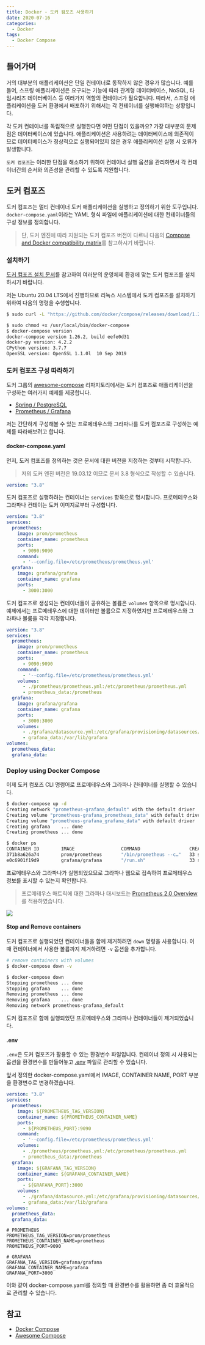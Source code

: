 ```yaml
---
title: Docker - 도커 컴포즈 사용하기
date: 2020-07-16
categories:
  - Docker
tags:
  - Docker Compose
---
```


## 들어가며
거의 대부분의 애플리케이션은 단일 컨테이너로 동작하지 않은 경우가 많습니다. 예를 들어, 스프링 애플리케이션은 요구되는 기능에 따라 관계형 데이터베이스, NoSQL, 타임시리즈 데이터베이스 등 여러가지 역할의 컨테이너가 필요합니다. 따라서, 스프링 애플리케이션을 도커 환경에서 배포하기 위해서는 각 컨테이너를 실행해야하는 상황입니다.

각 도커 컨테이너를 독립적으로 실행한다면 어떤 단점이 있을까요? 가장 대부분의 문제점은 데이터베이스에 있습니다. 애플리케이션은 사용하려는 데이터베이스에 의존적이므로 데이터베이스가 정상적으로 실행되어있지 않은 경우 애플리케이션 실행 시 오류가 발생합니다.

`도커 컴포즈`는 이러한 단점을 해소하기 위하여 컨테이너 실행 옵션을 관리하면서 각 컨테이너간의 순서와 의존성을 관리할 수 있도록 지원합니다.

## 도커 컴포즈
도커 컴포즈는 멀티 컨테이너 도커 애플리케이션을 실행하고 정의하기 위한 도구입니다. `docker-compose.yaml`이라는 YAML 형식 파일에 애플리케이션에 대한 컨테이너들의 구성 정보를 정의합니다.

> 단, 도커 엔진에 따라 지원되는 도커 컴포즈 버전이 다르니 다음의 [Compose and Docker compatibility matrix](https://docs.docker.com/compose/compose-file/)를 참고하시기 바랍니다.

### 설치하기
[도커 컴포즈 설치 문서](https://docs.docker.com/compose/install/)를 참고하여 여러분의 운영체제 환경에 맞는 도커 컴포즈를 설치하시기 바랍니다.

저는 Ubuntu 20.04 LTS에서 진행하므로 리눅스 시스템에서 도커 컴포즈를 설치하기 위하여 다음의 명령을 수행합니다.

```zsh
$ sudo curl -L "https://github.com/docker/compose/releases/download/1.26.2/docker-compose-$(uname -s)-$(uname -m)" -o /usr/local/bin/docker-compose

$ sudo chmod +x /usr/local/bin/docker-compose
$ docker-compose version
docker-compose version 1.26.2, build eefe0d31
docker-py version: 4.2.2
CPython version: 3.7.7
OpenSSL version: OpenSSL 1.1.0l  10 Sep 2019
```

### 도커 컴포즈 구성 따라하기
도커 그룹의 [awesome-compose](https://github.com/docker/awesome-compose) 리파지토리에서는 도커 컴포즈로 애플리케이션을 구성하는 여러가지 예제를 제공합니다.

- [Spring / PostgreSQL](https://github.com/docker/awesome-compose/tree/master/spring-postgres)  
- [Prometheus / Grafana](https://github.com/docker/awesome-compose/tree/master/prometheus-grafana)  

저는 간단하게 구성해볼 수 있는 프로메테우스와 그라파나를 도커 컴포즈로 구성하는 예제를 따라해보려고 합니다.

#### docker-compose.yaml  
먼저, 도커 컴포즈를 정의하는 것은 문서에 대한 버전을 지정하는 것부터 시작합니다.

> 저의 도커 엔진 버전은 19.03.12 이므로 문서 3.8 형식으로 작성할 수 있습니다.

```yaml docker-compose.yaml
version: "3.8"
```

도커 컴포즈로 실행하려는 컨테이너는 `services` 항목으로 명시합니다. 프로메테우스와 그라파나 컨테이는 도커 이미지로부터 구성합니다.


```yaml docker-compose.yaml
version: "3.8"
services:
  prometheus:
    image: prom/prometheus
    container_name: prometheus
    ports:
      - 9090:9090
    command:
      - '--config.file=/etc/prometheus/prometheus.yml'
  grafana:
    image: grafana/grafana
    container_name: grafana
    ports:
      - 3000:3000
```

도커 컴포즈로 생성되는 컨테이너들이 공유하는 볼륨은 `volumes` 항목으로 명시합니다. 예제에서는 프로메테우스에 대한 데이터만 볼륨으로 지정하였지만 프로메테우스와 그라파나 볼륨을 각각 지정합니다.

```yaml docker-compose.yaml
version: "3.8"
services:
  prometheus:
    image: prom/prometheus
    container_name: prometheus
    ports:
      - 9090:9090
    command:
      - '--config.file=/etc/prometheus/prometheus.yml'
    volumes:
      - ./prometheus/prometheus.yml:/etc/prometheus/prometheus.yml
      - prometheus_data:/prometheus
  grafana:
    image: grafana/grafana
    container_name: grafana
    ports:
      - 3000:3000
    volumes:
      - ./grafana/datasource.yml:/etc/grafana/provisioning/datasources/datasource.yml
      - grafana_data:/var/lib/grafana
volumes:
  prometheus_data:
  grafana_data:
```

### Deploy using Docker Compose
이제 도커 컴포즈 CLI 명령어로 프로메테우스와 그라파나 컨테이너를 실행할 수 있습니다.

```zsh
$ docker-compose up -d            
Creating network "prometheus-grafana_default" with the default driver
Creating volume "prometheus-grafana_prometheus_data" with default driver
Creating volume "prometheus-grafana_grafana_data" with default driver
Creating grafana    ... done
Creating prometheus ... done

$ docker ps
CONTAINER ID        IMAGE                 COMMAND                  CREATED             STATUS              PORTS                    NAMES
371b8a626a74        prom/prometheus       "/bin/prometheus --c…"   33 seconds ago      Up 29 seconds       0.0.0.0:9090->9090/tcp   prometheus
e0c6901f19d9        grafana/grafana       "/run.sh"                33 seconds ago      Up 29 seconds       0.0.0.0:3000->3000/tcp   grafana
```

프로메테우스와 그라파나가 실행되었으므로 그라파나 웹으로 접속하여 프로메테우스 정보를 표시할 수 있는지 확인합니다.

> 프로메테우스 매트릭에 대한 그라파나 대시보드는 [Prometheus 2.0 Overview](https://grafana.com/grafana/dashboards/3662)를 적용하였습니다.

![](/dev-ops/images/prometheus-grafana-dashboard.png)

#### Stop and Remove containers
도커 컴포즈로 실행되었던 컨테이너들을 함께 제거하려면 `down` 명령을 사용합니다. 이때 컨테이너에서 사용한 볼륨까지 제거하려면 `-v` 옵션을 추가합니다.

```zsh
# remove containers with volumes
$ docker-compose down -v

$ docker-compose down             
Stopping prometheus ... done
Stopping grafana    ... done
Removing prometheus ... done
Removing grafana    ... done
Removing network prometheus-grafana_default
```

도커 컴포즈로 함께 실행되었던 프로메테우스와 그라파나 컨테이너들이 제거되었습니다.

#### .env
`.env`은 도커 컴포즈가 활용할 수 있는 환경변수 파일입니다. 컨테이너 정의 시 사용되는 옵션을 환경변수를 만들어놓고 [.env](https://docs.docker.com/compose/env-file/) 파일로 관리할 수 있습니다.

앞서 정의한 docker-compose.yaml에서 IMAGE, CONTAINER NAME, PORT 부분을 환경변수로 변경하겠습니다.
```yaml docker-compose.yaml
version: "3.8"
services:
  prometheus:
    image: ${PROMETHEUS_TAG_VERSION}
    container_name: ${PROMETHEUS_CONTAINER_NAME}
    ports:
      - ${PROMETHEUS_PORT}:9090
    command:
      - '--config.file=/etc/prometheus/prometheus.yml'
    volumes:
      - ./prometheus/prometheus.yml:/etc/prometheus/prometheus.yml
      - prometheus_data:/prometheus
  grafana:
    image: ${GRAFANA_TAG_VERSION}
    container_name: ${GRAFANA_CONTAINER_NAME}
    ports:
      - ${GRAFANA_PORT}:3000
    volumes:
      - ./grafana/datasource.yml:/etc/grafana/provisioning/datasources/datasource.yml
      - grafana_data:/var/lib/grafana
volumes:
  prometheus_data:
  grafana_data:
```



```dotenv .env
# PROMETHEUS
PROMETHEUS_TAG_VERSION=prom/prometheus
PROMETHEUS_CONTAINER_NAME=prometheus
PROMETHEUS_PORT=9090

# GRAFANA
GRAFANA_TAG_VERSION=grafana/grafana
GRAFANA_CONTAINER_NAME=grafana
GRAFANA_PORT=3000
```

이와 같이 docker-compose.yaml를 정의할 때 환경변수를 활용하면 좀 더 효율적으로 관리할 수 있습니다.

## 참고
- [Docker Compose](https://docs.docker.com/compose/)
- [Awesome Compose](https://github.com/docker/awesome-compose)
